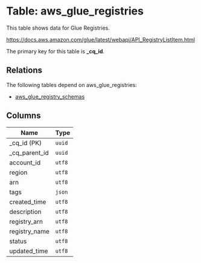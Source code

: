 # Table: aws_glue_registries

This table shows data for Glue Registries.

https://docs.aws.amazon.com/glue/latest/webapi/API_RegistryListItem.html

The primary key for this table is **_cq_id**.

## Relations

The following tables depend on aws_glue_registries:
  - [aws_glue_registry_schemas](aws_glue_registry_schemas.md)

## Columns

| Name          | Type          |
| ------------- | ------------- |
|_cq_id (PK)|`uuid`|
|_cq_parent_id|`uuid`|
|account_id|`utf8`|
|region|`utf8`|
|arn|`utf8`|
|tags|`json`|
|created_time|`utf8`|
|description|`utf8`|
|registry_arn|`utf8`|
|registry_name|`utf8`|
|status|`utf8`|
|updated_time|`utf8`|